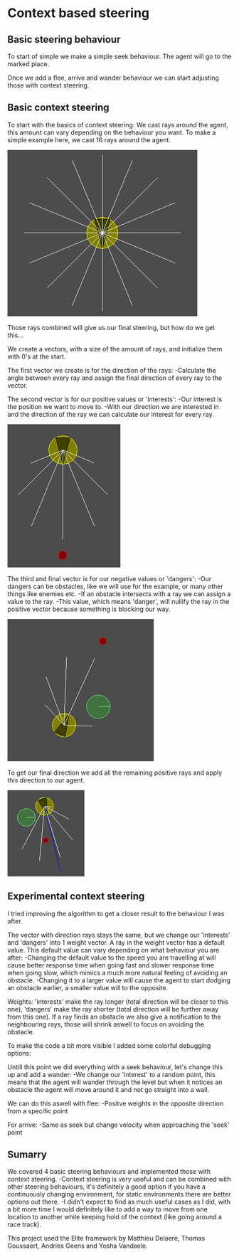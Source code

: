 # Context based steering

## Basic steering behaviour
To start of simple we make a simple seek behaviour.
The agent will go to the marked place.

Once we add a flee, arrive and wander behaviour we can start adjusting those with context steering.

## Basic context steering
To start with the basics of context steering:
We cast rays around the agent, this amount can vary depending on the behaviour you want.
To make a simple example here, we cast 16 rays around the agent.

![ALT_TEXT](Screenshots/Agent_16Rays.png?raw=true "Agent_16Rays")

Those rays combined will give us our final steering, but how do we get this...

We create a vectors, with a size of the amount of rays, and initialize them with 0's at the start.

The first vector we create is for the direction of the rays:
-Calculate the angle between every ray and assign the final direction of every ray to the vector.

The second vector is for our positive values or 'interests':
-Our interest is the position we want to move to.
-With our direction we are interested in and the direction of the ray we can calculate our interest for every ray.

![ALT_TEXT](Screenshots/Agent_PosRays.png?raw=true "Agent_PosRays")

The third and final vector is for our negative values or 'dangers':
-Our dangers can be obstacles, like we will use for the example, or many other things like enemies etc.
-If an obstacle intersects with a ray we can assign a value to the ray.
-This value, which means 'danger', will nullify the ray in the positive vector because something is blocking our way.

![ALT_TEXT](Screenshots/Agent_NegRays.png?raw=true "Agent_NegRays")

To get our final direction we add all the remaining positive rays and apply this direction to our agent.

![ALT_TEXT](Screenshots/Agent_FinalDirection.png?raw=true "Agent_FinalDirection")

## Experimental context steering
I tried improving the algorithm to get a closer result to the behaviour I was after.

The vector with direction rays stays the same, but we change our 'interests' and 'dangers' into 1 weight vector.
A ray in the weight vector has a default value. This default value can vary depending on what behaviour you are after:
-Changing the default value to the speed you are travelling at will cause better response time when going fast and slower response time when going slow, which mimics a much more natural feeling of avoiding an obstacle.
-Changing it to a larger value will cause the agent to start dodging an obstacle earlier, a smaller value will to the opposite.

Weights: 'interests' make the ray longer (total direction will be closer to this one), 'dangers' make the ray shorter (total direction will be further away from this one).
If a ray finds an obstacle we also give a notification to the neighbouring rays, those will shrink aswell to focus on avoiding the obstacle.

To make the code a bit more visible I added some colorful debugging options:

Untill this point we did everything with a seek behaviour, let's change this up and add a wander:
-We change our 'interest' to a random point, this means that the agent will wander through the level but when it notices an obstacle the agent will move around it and not go straight into a wall.

We can do this aswell with flee:
-Positve weights in the opposite direction from a specific point

For arrive:
-Same as seek but change velocity when approaching the 'seek' point

## Sumarry
We covered 4 basic steering behaviours and implemented those with context steering.
-Context steering is very useful and can be combined with other steering behaviours, it's definitely a good option if you have a continuously changing environment, for static environments there are better options out there.
-I didn't expect to find as much useful cases as I did, with a bit more time I would definitely like to add a way to move from one location to another while keeping hold of the context (like going around a race track).


This project used the Elite framework by Matthieu Delaere, Thomas Goussaert, Andries Geens and Yosha Vandaele.

